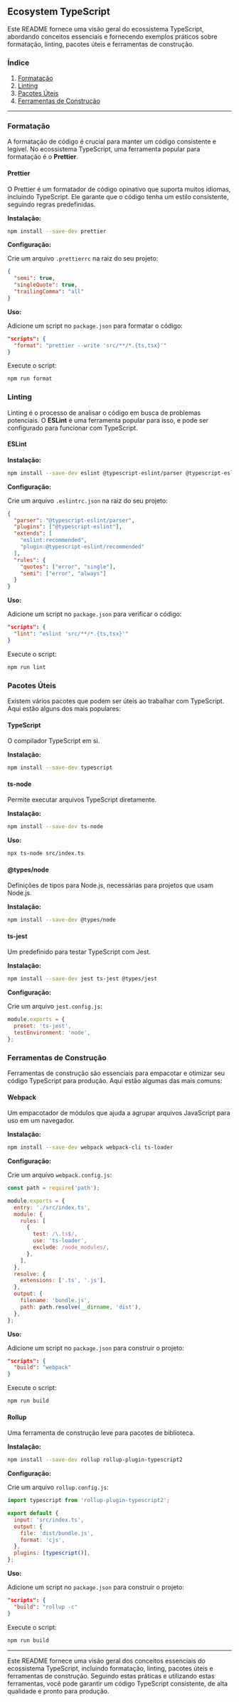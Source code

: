 ## Ecosystem TypeScript

Este README fornece uma visão geral do ecossistema TypeScript, abordando conceitos essenciais e fornecendo exemplos práticos sobre formatação, linting, pacotes úteis e ferramentas de construção.

### Índice

1. [Formatação](#formatação)
2. [Linting](#linting)
3. [Pacotes Úteis](#pacotes-úteis)
4. [Ferramentas de Construção](#ferramentas-de-construção)

---

### Formatação

A formatação de código é crucial para manter um código consistente e legível. No ecossistema TypeScript, uma ferramenta popular para formatação é o **Prettier**.

#### Prettier

O Prettier é um formatador de código opinativo que suporta muitos idiomas, incluindo TypeScript. Ele garante que o código tenha um estilo consistente, seguindo regras predefinidas.

**Instalação:**

```bash
npm install --save-dev prettier
```

**Configuração:**

Crie um arquivo `.prettierrc` na raiz do seu projeto:

```json
{
  "semi": true,
  "singleQuote": true,
  "trailingComma": "all"
}
```

**Uso:**

Adicione um script no `package.json` para formatar o código:

```json
"scripts": {
  "format": "prettier --write 'src/**/*.{ts,tsx}'"
}
```

Execute o script:

```bash
npm run format
```

### Linting

Linting é o processo de analisar o código em busca de problemas potenciais. O **ESLint** é uma ferramenta popular para isso, e pode ser configurado para funcionar com TypeScript.

#### ESLint

**Instalação:**

```bash
npm install --save-dev eslint @typescript-eslint/parser @typescript-eslint/eslint-plugin
```

**Configuração:**

Crie um arquivo `.eslintrc.json` na raiz do seu projeto:

```json
{
  "parser": "@typescript-eslint/parser",
  "plugins": ["@typescript-eslint"],
  "extends": [
    "eslint:recommended",
    "plugin:@typescript-eslint/recommended"
  ],
  "rules": {
    "quotes": ["error", "single"],
    "semi": ["error", "always"]
  }
}
```

**Uso:**

Adicione um script no `package.json` para verificar o código:

```json
"scripts": {
  "lint": "eslint 'src/**/*.{ts,tsx}'"
}
```

Execute o script:

```bash
npm run lint
```

### Pacotes Úteis

Existem vários pacotes que podem ser úteis ao trabalhar com TypeScript. Aqui estão alguns dos mais populares:

#### TypeScript

O compilador TypeScript em si.

**Instalação:**

```bash
npm install --save-dev typescript
```

#### ts-node

Permite executar arquivos TypeScript diretamente.

**Instalação:**

```bash
npm install --save-dev ts-node
```

**Uso:**

```bash
npx ts-node src/index.ts
```

#### @types/node

Definições de tipos para Node.js, necessárias para projetos que usam Node.js.

**Instalação:**

```bash
npm install --save-dev @types/node
```

#### ts-jest

Um predefinido para testar TypeScript com Jest.

**Instalação:**

```bash
npm install --save-dev jest ts-jest @types/jest
```

**Configuração:**

Crie um arquivo `jest.config.js`:

```javascript
module.exports = {
  preset: 'ts-jest',
  testEnvironment: 'node',
};
```

### Ferramentas de Construção

Ferramentas de construção são essenciais para empacotar e otimizar seu código TypeScript para produção. Aqui estão algumas das mais comuns:

#### Webpack

Um empacotador de módulos que ajuda a agrupar arquivos JavaScript para uso em um navegador.

**Instalação:**

```bash
npm install --save-dev webpack webpack-cli ts-loader
```

**Configuração:**

Crie um arquivo `webpack.config.js`:

```javascript
const path = require('path');

module.exports = {
  entry: './src/index.ts',
  module: {
    rules: [
      {
        test: /\.ts$/,
        use: 'ts-loader',
        exclude: /node_modules/,
      },
    ],
  },
  resolve: {
    extensions: ['.ts', '.js'],
  },
  output: {
    filename: 'bundle.js',
    path: path.resolve(__dirname, 'dist'),
  },
};
```

**Uso:**

Adicione um script no `package.json` para construir o projeto:

```json
"scripts": {
  "build": "webpack"
}
```

Execute o script:

```bash
npm run build
```

#### Rollup

Uma ferramenta de construção leve para pacotes de biblioteca.

**Instalação:**

```bash
npm install --save-dev rollup rollup-plugin-typescript2
```

**Configuração:**

Crie um arquivo `rollup.config.js`:

```javascript
import typescript from 'rollup-plugin-typescript2';

export default {
  input: 'src/index.ts',
  output: {
    file: 'dist/bundle.js',
    format: 'cjs',
  },
  plugins: [typescript()],
};
```

**Uso:**

Adicione um script no `package.json` para construir o projeto:

```json
"scripts": {
  "build": "rollup -c"
}
```

Execute o script:

```bash
npm run build
```

---

Este README fornece uma visão geral dos conceitos essenciais do ecossistema TypeScript, incluindo formatação, linting, pacotes úteis e ferramentas de construção. Seguindo estas práticas e utilizando estas ferramentas, você pode garantir um código TypeScript consistente, de alta qualidade e pronto para produção.
